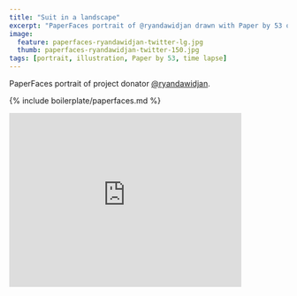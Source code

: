 ```yaml
---
title: "Suit in a landscape"
excerpt: "PaperFaces portrait of @ryandawidjan drawn with Paper by 53 on an iPad."
image: 
  feature: paperfaces-ryandawidjan-twitter-lg.jpg
  thumb: paperfaces-ryandawidjan-twitter-150.jpg
tags: [portrait, illustration, Paper by 53, time lapse]
---
```


PaperFaces portrait of project donator [@ryandawidjan](http://twitter.com/ryandawidjan).

{% include boilerplate/paperfaces.md %}

<iframe width="420" height="315" src="https://www.youtube.com/embed/OhQJoyX-t0w" frameborder="0"> </iframe>
